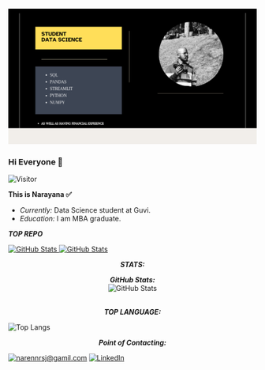 ![Banner Image](./flyer.png)

### Hi Everyone 🫶
![Visitor](https://visitor-badge.laobi.icu/badge?page_id=Narennrs1.Narennrs1)

**This is Narayana ✅**
- <i>Currently:</i> Data Science student at Guvi. 
- <i>Education:</i> I am MBA graduate.

<p align="left">
<b><em>TOP REPO </em></b> <br/>
  
<div>
  <p>
    <a href="https://github.com/Narennrs1/Airbnb_data_analysis">
      <img src="https://github-readme-stats.vercel.app/api/pin/?username=Narennrs1&repo=Airbnb_data_analysis" alt="GitHub Stats"/>
    </a>
    <a href="https://github.com/Narennrs1/YOUTUBE-DATA-HARVESTING-AND-WAREHOUSE">
      <img src="https://github-readme-stats.vercel.app/api/pin/?username=Narennrs1&repo=YOUTUBE-DATA-HARVESTING-AND-WAREHOUSE" alt="GitHub Stats"/>
    </a>
  </p>
</div>


<p align="center">
<b><em>STATS:</em></b> <br/>

<div>
  <p align="center">
  <b><em>GitHub Stats:</em></b> <br/>
    <img src="https://github-readme-streak-stats.herokuapp.com/?user=Narennrs1" alt="GitHub Stats" /> <br/><br/>
  </p>
</div>

<p align="center">
<b><em>TOP LANGUAGE:</em></b> <br/>


![Top Langs](https://github-readme-stats.vercel.app/api/top-langs/?username=Narennrs1&layout=compact)


<p align="center">
<b><em>Point of Contacting:</em></b> <br/>
  
<a href="mailto:narennrsj@gmail.com">![narennrsj@gamil.com](https://img.shields.io/badge/Gmail-D14836?style=for-the-badge&logo=gmail&logoColor=white)</a> <a href="<https://www.linkedin.com/in/narayana-ram-sekar-b689a9201/>">![LinkedIn](https://img.shields.io/badge/LinkedIn-0077B5?style=for-the-badge&logo=linkedin&logoColor=white)</a>
<!--
**Narennrs1/Narennrs1** is a ✨ _special_ ✨ repository because its `README.md` (this file) appears on your GitHub profile.

Here are some ideas to get you started:

- 🔭 I’m currently working on ...
- 🌱 I’m currently learning ...
- 👯 I’m looking to collaborate on ...
- 🤔 I’m looking for help with ...
- 💬 Ask me about ...
- 📫 How to reach me: ...
- 😄 Pronouns: ...
- ⚡ Fun fact: ...
-->
